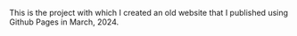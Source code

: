 This is the project with which I created an old website that I published using Github Pages in March, 2024.
